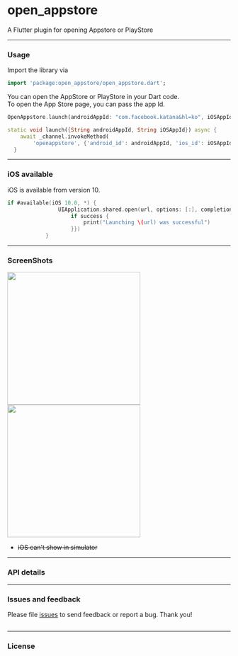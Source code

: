 # open_appstore

A Flutter plugin for opening Appstore or PlayStore

---

### Usage 

Import the library via

```dart
import 'package:open_appstore/open_appstore.dart';
```

You can open the AppStore or PlayStore in your Dart code.  
To open the App Store page, you can pass the app Id.
```dart
OpenAppstore.launch(androidAppId: "com.facebook.katana&hl=ko", iOSAppId: iOSController.text)
```

```dart
static void launch({String androidAppId, String iOSAppId}) async {
    await _channel.invokeMethod(
        'openappstore', {'android_id': androidAppId, 'ios_id': iOSAppId});
  }
```

---

### iOS available 

iOS is available from version 10. 

```swift
if #available(iOS 10.0, *) {
                UIApplication.shared.open(url, options: [:], completionHandler: {(success: Bool) in
                    if success {
                        print("Launching \(url) was successful")
                    }})
            }
```

---

### ScreenShots
<img width="300" src="https://user-images.githubusercontent.com/37133536/65833542-6ed3d580-e30c-11e9-8ccd-2fcb2e5d77b4.png"><img width="300" src="https://user-images.githubusercontent.com/37133536/65833543-6ed3d580-e30c-11e9-88a5-21c9c54c2bae.png">
* ~~iOS can't show in simulator~~



---

### API details 



---

### Issues and feedback

Please file [issues](https://github.com/flutter-moum/flutter_open_appstore/issues) to send feedback or report a bug. Thank you!

## 

---

### License

